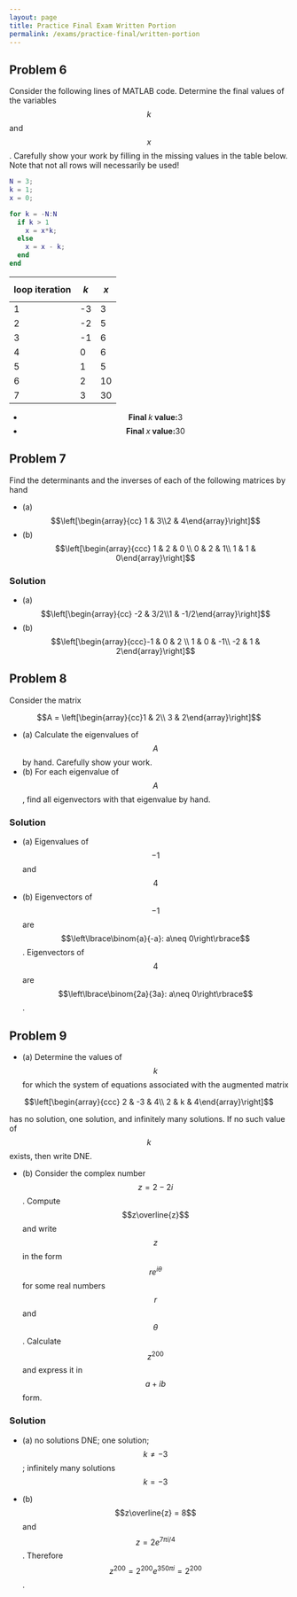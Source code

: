 ```yaml
---
layout: page
title: Practice Final Exam Written Portion
permalink: /exams/practice-final/written-portion
---
```


## Problem 6
Consider the following lines of MATLAB code.  Determine the final values of the variables $$k$$ and $$x$$.  Carefully show your work by filling in the missing values in the table below.  Note that not all rows will necessarily be used!

```Matlab
N = 3;
k = 1;
x = 0;

for k = -N:N
  if k > 1
    x = x*k;
  else
    x = x - k;
  end
end
```

| loop iteration | $$k$$ | $$x$$ |
| -------------- | ----- | ----- |
|        1       |  -3   |   3   |
|        2       |  -2   |   5   |
|        3       |  -1   |   6   |
|        4       |   0   |   6   |
|        5       |   1   |   5   |
|        6       |   2   |  10   |
|        7       |   3   |  30   |


* $$\textbf{Final $k$ value:} 3$$
* $$\textbf{Final $x$ value:} 30$$

## Problem 7

Find the determinants and the inverses of each of the following matrices by hand

* (a) $$\left[\begin{array}{cc} 1 & 3\\2 & 4\end{array}\right]$$
* (b) $$\left[\begin{array}{ccc} 1 & 2 & 0 \\ 0 & 2 & 1\\ 1 & 1 & 0\end{array}\right]$$

### Solution

* (a) $$\left[\begin{array}{cc} -2 & 3/2\\1 & -1/2\end{array}\right]$$
* (b) $$\left[\begin{array}{ccc}-1 & 0 & 2 \\ 1 & 0 & -1\\ -2 & 1 & 2\end{array}\right]$$


## Problem 8

Consider the matrix

$$A = \left[\begin{array}{cc}1 & 2\\ 3 & 2\end{array}\right]$$

* (a) Calculate the eigenvalues of $$A$$ by hand.  Carefully show your work.
* (b) For each eigenvalue of $$A$$, find all eigenvectors with that eigenvalue by hand.

### Solution

* (a) Eigenvalues of $$-1$$ and $$4$$
* (b) Eigenvectors of $$-1$$ are $$\left\lbrace\binom{a}{-a}: a\neq 0\right\rbrace$$.  Eigenvectors of $$4$$ are $$\left\lbrace\binom{2a}{3a}: a\neq 0\right\rbrace$$.


## Problem 9

* (a) Determine the values of $$k$$ for which the system of equations associated with the augmented matrix

$$\left[\begin{array}{ccc} 2 & -3 & 4\\ 2 & k & 4\end{array}\right]$$

has no solution, one solution, and infinitely many solutions.  If no such value of $$k$$ exists, then write DNE.

* (b) Consider the complex number $$z = 2-2i$$.  Compute $$z\overline{z}$$ and write $$z$$ in the form $$re^{i\theta}$$ for some real numbers $$r$$ and $$\theta$$.  Calculate $$z^{200}$$ and express it in $$a+ib$$ form.


### Solution

* (a)  no solutions DNE; one solution; $$k\neq -3$$; infinitely many solutions $$k=-3$$

* (b) $$z\overline{z} = 8$$ and  $$z = 2e^{7\pi i/4}$$.   Therefore $$z^{200} = 2^{200}e^{350\pi i} = 2^{200}$$.


